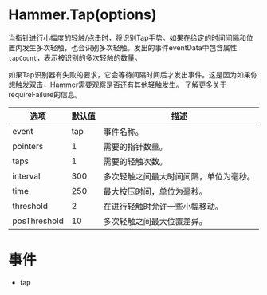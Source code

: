 # Hammer.Tap(options)

当指针进行小幅度的轻触/点击时，将识别Tap手势。如果在给定的时间间隔和位置内发生多次轻触，也会识别多次轻触。发出的事件eventData中包含属性`tapCount`，表示被识别的多次轻触的数量。

如果Tap识别器有失败的要求，它会等待间隔时间后才发出事件。这是因为如果你想触发双击，Hammer需要观察是否还有其他轻触发生。
了解更多关于requireFailure的信息。

| 选项         | 默认值 | 描述                                   |
| ------------ | ------ | -------------------------------------- |
| event        | tap    | 事件名称。                             |
| pointers     | 1      | 需要的指针数量。                       |
| taps         | 1      | 需要的轻触次数。                       |
| interval     | 300    | 多次轻触之间最大时间间隔，单位为毫秒。 |
| time         | 250    | 最大按压时间，单位为毫秒。             |
| threshold    | 2      | 在进行轻触时允许一些小幅移动。         |
| posThreshold | 10     | 多次轻触之间最大位置差异。             |

# 事件

- tap
